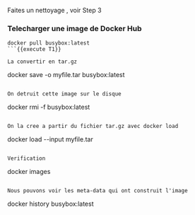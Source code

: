 Faites un nettoyage , voir  Step 3
### Telecharger une image de Docker Hub
```
docker pull busybox:latest
```{{execute T1}}

La convertir en tar.gz
```
docker save -o myfile.tar busybox:latest
```{{execute T1}}

On detruit cette image sur le disque
```
docker rmi -f busybox:latest
```{{execute T1}}

On la cree a partir du fichier tar.gz avec docker load
```
docker load --input myfile.tar
```{{execute T1}}

Verification 
```
docker images
```{{execute T1}}

Nous pouvons voir les meta-data qui ont construit l'image 
```
docker history busybox:latest
```{{execute T1}}


